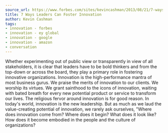 ```yaml
---
source_url: https://www.forbes.com/sites/kevincashman/2013/08/21/7-ways-leaders-can-foster-innovation/
title: 7 Ways Leaders Can Foster Innovation
author: Kevin Cashman
tags:
- innovation - forbes
- innovation - ey global
- innovation - google
- innovation - amazon
- conversation
---
```


Whether experimenting out of public view or transparently in view of all stakeholders, it is clear that leaders have to be bold thinkers and from the top-down or across the board, they play a primary role in fostering innovative organizations. Innovation is the high-performance mantra of most business gurus. We praise the merits of innovation to our clients. We worship its virtues. We grant sainthood to the icons of innovation, waiting with bated breath for every new potential product or service to transform our lives. The religious fervor around innovation is for good reason. In today's world, innovation is the new leadership. But as much as we laud the value-creating potential of innovation, we rarely ask ourselves, "Where does innovation come from? Where does it begin? What does it look like? How does it become embodied in the people and the culture of organizations?
